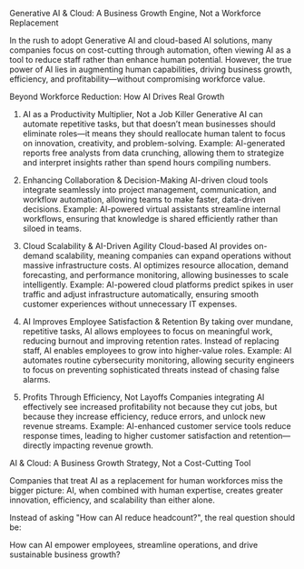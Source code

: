Generative AI & Cloud: A Business Growth Engine, Not a Workforce Replacement

In the rush to adopt Generative AI and cloud-based AI solutions, many companies focus on cost-cutting through automation, often viewing AI as a tool to reduce staff rather than enhance human potential. However, the true power of AI lies in augmenting human capabilities, driving business growth, efficiency, and profitability—without compromising workforce value.

Beyond Workforce Reduction: How AI Drives Real Growth

1. AI as a Productivity Multiplier, Not a Job Killer
Generative AI can automate repetitive tasks, but that doesn’t mean businesses should eliminate roles—it means they should reallocate human talent to focus on innovation, creativity, and problem-solving.
Example: AI-generated reports free analysts from data crunching, allowing them to strategize and interpret insights rather than spend hours compiling numbers.

2. Enhancing Collaboration & Decision-Making
AI-driven cloud tools integrate seamlessly into project management, communication, and workflow automation, allowing teams to make faster, data-driven decisions.
Example: AI-powered virtual assistants streamline internal workflows, ensuring that knowledge is shared efficiently rather than siloed in teams.

3. Cloud Scalability & AI-Driven Agility
Cloud-based AI provides on-demand scalability, meaning companies can expand operations without massive infrastructure costs. AI optimizes resource allocation, demand forecasting, and performance monitoring, allowing businesses to scale intelligently.
Example: AI-powered cloud platforms predict spikes in user traffic and adjust infrastructure automatically, ensuring smooth customer experiences without unnecessary IT expenses.

4. AI Improves Employee Satisfaction & Retention
By taking over mundane, repetitive tasks, AI allows employees to focus on meaningful work, reducing burnout and improving retention rates. Instead of replacing staff, AI enables employees to grow into higher-value roles.
Example: AI automates routine cybersecurity monitoring, allowing security engineers to focus on preventing sophisticated threats instead of chasing false alarms.

5. Profits Through Efficiency, Not Layoffs
Companies integrating AI effectively see increased profitability not because they cut jobs, but because they increase efficiency, reduce errors, and unlock new revenue streams.
Example: AI-enhanced customer service tools reduce response times, leading to higher customer satisfaction and retention—directly impacting revenue growth.

AI & Cloud: A Business Growth Strategy, Not a Cost-Cutting Tool

Companies that treat AI as a replacement for human workforces miss the bigger picture: AI, when combined with human expertise, creates greater innovation, efficiency, and scalability than either alone.

Instead of asking "How can AI reduce headcount?", the real question should be:

How can AI empower employees, streamline operations, and drive sustainable business growth?

